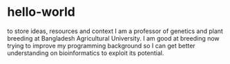 # hello-world
to store ideas, resources and context
I am a professor of genetics and plant breeding at Bangladesh Agricultural University. I am good at breeding now trying to improve my programming background so I can get better understanding on bioinformatics to exploit its potential.
